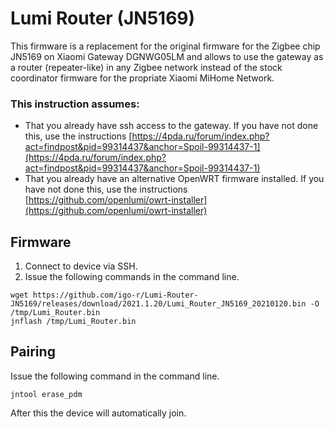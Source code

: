 # Lumi Router (JN5169)

This firmware is a replacement for the original firmware for the Zigbee chip JN5169 on Xiaomi Gateway DGNWG05LM and allows to use the gateway as a router (repeater-like) in any Zigbee network instead of the stock coordinator firmware for the propriate Xiaomi MiHome Network.

### This instruction assumes:
- That you already have ssh access to the gateway. If you have not done this, use the instructions [https://4pda.ru/forum/index.php?act=findpost&pid=99314437&anchor=Spoil-99314437-1](https://4pda.ru/forum/index.php?act=findpost&pid=99314437&anchor=Spoil-99314437-1)
- That you already have an alternative OpenWRT firmware installed. If you have not done this, use the instructions [https://github.com/openlumi/owrt-installer](https://github.com/openlumi/owrt-installer)

## Firmware

1. Connect to device via SSH.
2. Issue the following commands in the command line.

```shell
wget https://github.com/igo-r/Lumi-Router-JN5169/releases/download/2021.1.20/Lumi_Router_JN5169_20210120.bin -O /tmp/Lumi_Router.bin 
jnflash /tmp/Lumi_Router.bin
```

## Pairing

Issue the following command in the command line.

```shell
jntool erase_pdm
```
After this the device will automatically join.

